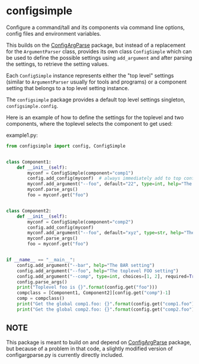 # configsimple

Configure a command/tall and its components via command line options, config files and environment variables.

This builds on the [ConfigArgParse](https://github.com/bw2/ConfigArgParse) package, but instead of a replacement 
for the `ArgumentParser` class, provides its own class `ConfigSimple`
which can be used to define the possible settings using 
`add_argument` and after parsing the settings, to retrieve the 
setting values.

Each `ConfigSimple` instance represents either the "top level" settings
(similar to `ArgumentParser` usually for tools and programs) or a component
setting that belongs to a top level setting instance.

The `configsimple` package provides a default top level settings singleton, 
`configsimple.config`.  
  
Here is an example of how to define the settings
for the toplevel and two components, where the 
toplevel selects the component to get used:

example1.py:
```python
from configsimple import config, ConfigSimple


class Component1:
    def __init__(self):
        myconf = ConfigSimple(component="comp1")
        config.add_config(myconf)  # always immediately add to top config!
        myconf.add_argument("--foo", default="22", type=int, help="The FOO setting!")
        myconf.parse_args()
        foo = myconf.get("foo")


class Component2:
    def __init__(self):
        myconf = ConfigSimple(component="comp2")
        config.add_config(myconf)
        myconf.add_argument("--foo", default="xyz", type=str, help="The FOO setting, but a different one!")
        myconf.parse_args()
        foo = myconf.get("foo")


if __name__ == "__main__":
    config.add_argument("--bar", help="The BAR setting")
    config.add_argument("--foo", help="The toplevel FOO setting")
    config.add_argument("--comp", type=int, choices=[1, 2], required=True,  help="Component number")
    config.parse_args()
    print("Toplevel foo is {}".format(config.get("foo")))
    compclass = [Component1, Component2][config.get("comp")-1]
    comp = compclass()
    print("Get the global comp1.foo: {}".format(config.get("comp1.foo")))
    print("Get the global comp2.foo: {}".format(config.get("comp2.foo")))
```

## NOTE

This package is meant to build on and depend on [ConfigArgParse](https://github.com/bw2/ConfigArgParse) package,
but because of a problem in that code, a slightly modified version of
configargparse.py is currently directly included.  
